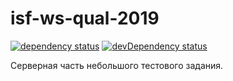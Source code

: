 # isf-ws-qual-2019
[![dependency status][dependency-image]][dependency-url]
[![devDependency status][devdependency-image]][devdependency-url]

[dependency-image]: https://img.shields.io/david/victorivanovspb/isf-ws-qual-2019.svg?style=flat
[dependency-url]: https://david-dm.org/victorivanovspb/isf-ws-qual-2019#info=devDependencies
[devdependency-image]: https://img.shields.io/david/dev/victorivanovspb/isf-ws-qual-2019.svg?style=flat
[devdependency-url]: https://david-dm.org/victorivanovspb/isf-ws-qual-2019#info=devDependencies
Серверная часть небольшого тестового задания. 

